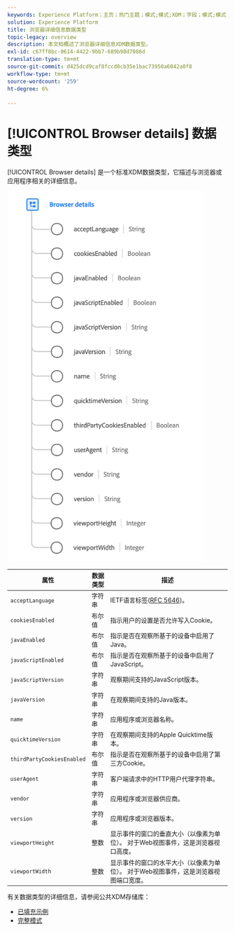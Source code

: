 ```yaml
---
keywords: Experience Platform；主页；热门主题；模式;模式;XDM；字段；模式;模式；浏览器；浏览器详细信息；数据类型；数据类型；数据类型；
solution: Experience Platform
title: 浏览器详细信息数据类型
topic-legacy: overview
description: 本文档概述了浏览器详细信息XDM数据类型。
exl-id: c67ff8bc-0614-4422-9bb7-689b98d7086d
translation-type: tm+mt
source-git-commit: d425dcd9caf8fccd0cb35e1bac73950a6042a0f8
workflow-type: tm+mt
source-wordcount: '259'
ht-degree: 6%

---
```


# [!UICONTROL Browser details] 数据类型

[!UICONTROL Browser details] 是一个标准XDM数据类型，它描述与浏览器或应用程序相关的详细信息。

<img src="../images/data-types/browser-details.png" width="450" /><br />

| 属性 | 数据类型 | 描述 |
| --- | --- | --- |
| `acceptLanguage` | 字符串 | IETF语言标签([RFC 5646](https://tools.ietf.org/html/rfc5646))。 |
| `cookiesEnabled` | 布尔值 | 指示用户的设置是否允许写入Cookie。 |
| `javaEnabled` | 布尔值 | 指示是否在观察所基于的设备中启用了Java。 |
| `javaScriptEnabled` | 布尔值 | 指示是否在观察所基于的设备中启用了JavaScript。 |
| `javaScriptVersion` | 字符串 | 观察期间支持的JavaScript版本。 |
| `javaVersion` | 字符串 | 在观察期间支持的Java版本。 |
| `name` | 字符串 | 应用程序或浏览器名称。 |
| `quicktimeVersion` | 字符串 | 在观察期间支持的Apple Quicktime版本。 |
| `thirdPartyCookiesEnabled` | 布尔值 | 指示是否在观察所基于的设备中启用了第三方Cookie。 |
| `userAgent` | 字符串 | 客户端请求中的HTTP用户代理字符串。 |
| `vendor` | 字符串 | 应用程序或浏览器供应商。 |
| `version` | 字符串 | 应用程序或浏览器版本。 |
| `viewportHeight` | 整数 | 显示事件的窗口的垂直大小（以像素为单位）。 对于Web视图事件，这是浏览器视口高度。 |
| `viewportWidth` | 整数 | 显示事件的窗口的水平大小（以像素为单位）。 对于Web视图事件，这是浏览器视图端口宽度。 |

有关数据类型的详细信息，请参阅公共XDM存储库：

* [已填充示例](https://github.com/adobe/xdm/blob/master/components/datatypes/browserdetails.example.1.json)
* [完整模式](https://github.com/adobe/xdm/blob/master/components/datatypes/browserdetails.schema.json)
